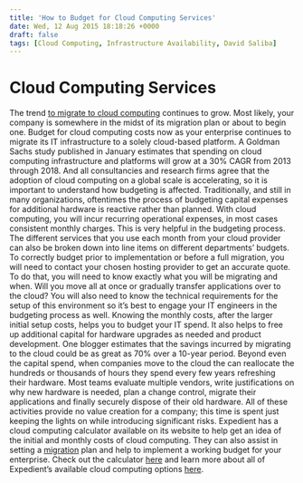 ```yaml
---
title: 'How to Budget for Cloud Computing Services'
date: Wed, 12 Aug 2015 18:18:26 +0000
draft: false
tags: [Cloud Computing, Infrastructure Availability, David Saliba]
---
```


Cloud Computing Services
========================

The trend [to migrate to cloud computing](https://www.expedient.com/blog/cloud-migration-strategies-how-to-choose-the-right-one/)[](https://www.expedient.com/category/cloud-computing/) continues to grow. Most likely, your company is somewhere in the midst of its migration plan or about to begin one. Budget for cloud computing costs now as your enterprise continues to migrate its IT infrastructure to a solely cloud-based platform. A Goldman Sachs study published in January estimates that spending on cloud computing infrastructure and platforms will grow at a 30% CAGR from 2013 through 2018. And all consultancies and research firms agree that the adoption of cloud computing on a global scale is accelerating, so it is important to understand how budgeting is affected. Traditionally, and still in many organizations, oftentimes the process of budgeting capital expenses for additional hardware is reactive rather than planned. With cloud computing, you will incur recurring operational expenses, in most cases consistent monthly charges. This is very helpful in the budgeting process. The different services that you use each month from your cloud provider can also be broken down into line items on different departments’ budgets. To correctly budget prior to implementation or before a full migration, you will need to contact your chosen hosting provider to get an accurate quote. To do that, you will need to know exactly what you will be migrating and when. Will you move all at once or gradually transfer applications over to the cloud? You will also need to know the technical requirements for the setup of this environment so it’s best to engage your IT engineers in the budgeting process as well. Knowing the monthly costs, after the larger initial setup costs, helps you to budget your IT spend. It also helps to free up additional capital for hardware upgrades as needed and product development. One blogger estimates that the savings incurred by migrating to the cloud could be as great as 70% over a 10-year period. Beyond even the capital spend, when companies move to the cloud the can reallocate the hundreds or thousands of hours they spend every few years refreshing their hardware. Most teams evaluate multiple vendors, write justifications on why new hardware is needed, plan a change control, migrate their applications and finally securely dispose of their old hardware. All of these activities provide no value creation for a company; this time is spent just keeping the lights on while introducing significant risks. Expedient has a cloud computing calculator available on its website to help get an idea of the initial and monthly costs of cloud computing. They can also assist in setting a [migration](https://www.expedient.com/services/infrastructure-as-a-service/cloud/public-cloud-computing/migration-services/ ) plan and help to implement a working budget for your enterprise. Check out the calculator [here](https://www.expedient.com/cloud-build-vs-buy-calculator/) and learn more about all of Expedient’s available cloud computing options [here](https://www.expedient.com/cloud-computing/).